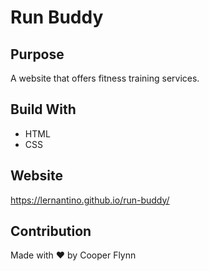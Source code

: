 # Run Buddy

## Purpose
A website that offers fitness training services.

## Build With
* HTML
* CSS

## Website
https://lernantino.github.io/run-buddy/

## Contribution
Made with ❤️ by Cooper Flynn
